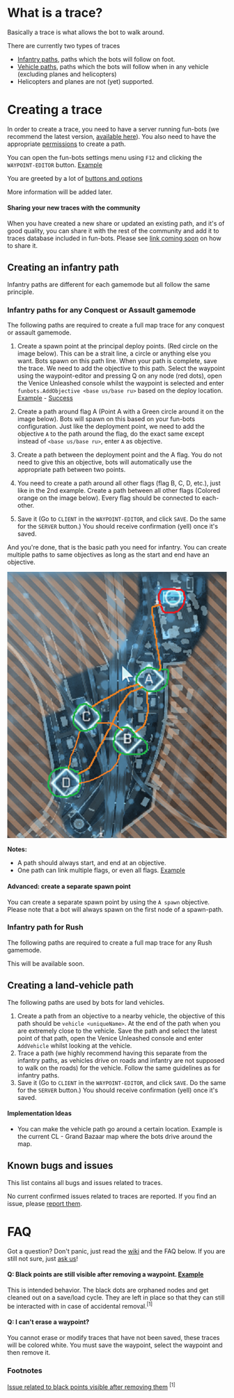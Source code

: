 # What is a trace?
Basically a trace is what allows the bot to walk around.

There are currently two types of traces
- [Infantry paths](#creating-an-infantry-path), paths which the bots will follow on foot.
- [Vehicle paths](#creating-a-land-vehicle-path), paths which the bots will follow when in any vehicle (excluding planes and helicopters)
- Helicopters and planes are not (yet) supported.

# Creating a trace
In order to create a trace, you need to have a server running fun-bots (we recommend the latest version, [available here](https://github.com/Joe91/fun-bots/tags)). You also need to have the appropriate [permissions](https://github.com/Joe91/fun-bots/wiki/Permissions) to create a path.

You can open the fun-bots settings menu using `F12` and clicking the `WAYPOINT-EDITOR` button. [Example](https://github.com/Joe91/fun-bots/blob/master/Screenshots/Menu/Full.png)

You are greeted by a lot of [buttons and options](https://github.com/Firjens/fun-bots/blob/updated-traces/Screenshots/Menu/Traces/FullTraceMenuExample.png)

More information will be added later.

#### Sharing your new traces with the community
When you have created a new share or updated an existing path, and it's of good quality, you can share it with the rest of the community and add it to traces database included in fun-bots. Please see [link coming soon](/#) on how to share it.

## Creating an infantry path
Infantry paths are different for each gamemode but all follow the same principle.

### Infantry paths for any Conquest or Assault gamemode
The following paths are required to create a full map trace for any conquest or assault gamemode.

1. Create a spawn point at the principal deploy points. (Red circle on the image below). This can be a strait line, a circle or anything else you want. Bots spawn on this path line. When your path is complete, save the trace.
We need to add the objective to this path. Select the waypoint using the waypoint-editor and pressing Q on any node (red dots), open the Venice Unleashed console whilst the waypoint is selected and enter `funbots.AddObjective <base us/base ru>` based on the deploy location. [Example](https://github.com/Firjens/fun-bots/blob/updated-traces/documentation/images/traces/DeployBaseAddObjExample.png) - [Success](https://github.com/Firjens/fun-bots/blob/updated-traces/documentation/images/traces/DeployBaseAddObjSuccess.png)

2. Create a path around flag A (Point A with a Green circle around it on the image below). Bots will spawn on this based on your fun-bots configuration.
Just like the deployment point, we need to add the objective `A` to the path around the flag, do the exact same except instead of `<base us/base ru>`, enter `A` as objective.

3. Create a path between the deployment point and the A flag.
You do not need to give this an objective, bots will automatically use the appropriate path between two points.
   
4. You need to create a path around all other flags (flag B, C, D, etc.), just like in the 2nd example.
Create a path between all other flags (Colored orange on the image below). Every flag should be connected to each-other.

5. Save it (Go to `CLIENT` in the `WAYPOINT-EDITOR`, and click `SAVE`. Do the same for the `SERVER` button.)
You should receive confirmation (yell) once it's saved.
   
And you're done, that is the basic path you need for infantry. You can create multiple paths to same objectives as long as the start and end have an objective.

![Tracing scheme](https://github.com/Firjens/fun-bots/blob/updated-traces/documentation/images/traces/TraceExampleA.png "A scheme showing how tracing works")

**Notes:**
- A path should always start, and end at an objective.
- One path can link multiple flags, or even all flags. [Example](https://github.com/Firjens/fun-bots/blob/updated-traces/Screenshots/Menu/Traces/PathMultipleFlags.png)

#### Advanced: create a separate spawn point
You can create a separate spawn point by using the `A spawn` objective. Please note that a bot will always spawn on the first node of a spawn-path.

### Infantry path for Rush
The following paths are required to create a full map trace for any Rush gamemode.

This will be available soon.

## Creating a land-vehicle path
The following paths are used by bots for land vehicles.

1. Create a path from an objective to a nearby vehicle, the objective of this path should be `vehicle <uniqueName>`. At the end of the path when you are extremely close to the vehicle. Save the path and select the latest point of that path, open the Venice Unleashed console and enter `AddVehicle` whilst looking at the vehicle.
2. Trace a path (we highly recommend having this separate from the infantry paths, as vehicles drive on roads and infantry are not supposed to walk on the roads) for the vehicle. Follow the same guidelines as for infantry paths.
3. Save it (Go to `CLIENT` in the `WAYPOINT-EDITOR`, and click `SAVE`. Do the same for the `SERVER` button.)
   You should receive confirmation (yell) once it's saved.
   
#### Implementation Ideas
- You can make the vehicle path go around a certain location. Example is the current CL - Grand Bazaar map where the bots drive around the map. 

## Known bugs and issues
This list contains all bugs and issues related to traces.

No current confirmed issues related to traces are reported. If you find an issue, please [report them](https://github.com/Joe91/fun-bots/issues).

# FAQ
Got a question? Don't panic, just read the [wiki](https://github.com/Joe91/fun-bots/wiki) and the FAQ below. If you are still not sure, just [ask us](https://github.com/Joe91/fun-bots/discussions/categories/q-a)!

#### Q: Black points are still visible after removing a waypoint. [Example](https://media.discordapp.net/attachments/860159569107615764/860167425962147870/unknown.png)
This is intended behavior. The black dots are orphaned nodes and get cleaned out on a save/load cycle. They are left in place so that they can still be interacted with in case of accidental removal.<sup>[1]</sup>

#### Q: I can't erase a waypoint?
You cannot erase or modify traces that have not been saved, these traces will be colored white. You must save the waypoint, select the waypoint and then remove it.

### Footnotes
[Issue related to black points visible after removing them](https://github.com/Joe91/fun-bots/issues/82) <sup>[1]</sup>